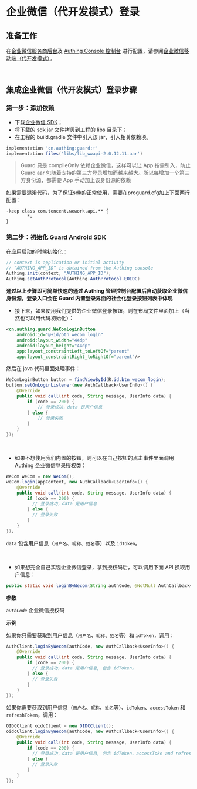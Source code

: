 # 企业微信（代开发模式）登录

<LastUpdated/>

## 准备工作

在[企业微信服务商后台](https://open.work.weixin.qq.com/wwopen/developer#/index)及 [Authing Console 控制台](https://authing.cn/) 进行配置，请参阅[企业微信移动端（代开发模式）](../../../guides/connections/enterprise/wecom-agency-mobile/README.md)。

<br>

## 集成企业微信（代开发模式）登录步骤

### 第一步：添加依赖

- 下载[企业微信 SDK](http://dldir1.qq.com/foxmail/wwopen_docFile/sdk/lib_wwapi-2.0.12.11.aar)；
- 将下载的 sdk  jar 文件拷贝到工程的 libs 目录下；
- 在工程的 build.gradle 文件中引入该 jar，引入相关依赖项。

```groovy
implementation 'cn.authing:guard:+'
implementation files('libs/lib_wwapi-2.0.12.11.aar')
```

> Guard 只是 compileOnly 依赖企业微信，这样可以让 App 按需引入，防止 Guard aar 包随着支持的第三方登录增加而越来越大。所以每增加一个第三方身份源，都需要 App 手动加上该身份源的依赖

​	如果需要混淆代码，为了保证sdk的正常使用，需要在proguard.cfg加上下面两行配置：

```
-keep class com.tencent.wework.api.** {   
		*; 
}
```

### 第二步：初始化 Guard Android SDK

在应用启动的时候初始化：

```java
// context is application or initial activity
// ”AUTHING_APP_ID“ is obtained from the Authing console
Authing.init(context, "AUTHING_APP_ID");
Authing.setAuthProtocol(Authing.AuthProtocol.EOIDC)
```



**通过以上步骤即可简单快速的通过 Authing 管理控制台配置后自动获取企业微信身份源，登录入口会在 Guard 内置登录界面的社会化登录按钮列表中体现**



- 接下来，如果使用我们提供的企业微信登录按钮，则在布局文件里面加上（当然也可以用代码初始化）：


```xml
<cn.authing.guard.WeComLoginButton
    android:id="@+id/btn_wecom_login"
    android:layout_width="44dp"
    android:layout_height="44dp"
    app:layout_constraintLeft_toLeftOf="parent"
    app:layout_constraintRight_toRightOf="parent"/>
```

然后在 java 代码里面处理事件：

```java
WeComLoginButton button = findViewById(R.id.btn_wecom_login);
button.setOnLoginListener(new AuthCallback<UserInfo>() {
    @Override
    public void call(int code, String message, UserInfo data) {
      	if (code == 200) {
        	// 登录成功，data 是用户信息
       	} else {
        	// 登录失败
      	}
    }
});
```

<br>

- 如果不想使用我们内置的按钮，则可以在自己按钮的点击事件里面调用 Authing 企业微信登录授权类：

```java
WeCom weCom = new WeCom();
weCom.login(appContext, new AuthCallback<UserInfo>() {
    @Override
    public void call(int code, String message, UserInfo data) {
        if (code == 200) {
          // 登录成功，data 是用户信息
        } else {
          // 登录失败
        }
    }
});
```

`data` 包含用户信息（`用户名`、`昵称`、`姓名`等）以及 `idToken`。

<br>

- 如果想完全自己实现企业微信登录，拿到授权码后，可以调用下面 API 换取用户信息：


```java
public static void loginByWecom(String authCode, @NotNull AuthCallback<UserInfo> callback)
```

**参数**

*`authCode`*  企业微信授权码

**示例**

如果你只需要获取到用户信息（`用户名`、`昵称`、`姓名`等）和 `idToken`，调用：

```java
AuthClient.loginByWecom(authCode, new AuthCallback<UserInfo>() {
    @Override
    public void call(int code, String message, UserInfo data) {
        if (code == 200) {
          // 登录成功，data 是用户信息, 包含 idToken。
        } else {
          // 登录失败
        }
    }
});
```

如果你需要获取到用户信息（`用户名`、`昵称`、`姓名`等）、`idToken`、`accessToken` 和 `refreshToken`，调用：

```java
OIDCClient oidcClient = new OIDCClient();
oidcClient.loginByWecom(authCode, new AuthCallback<UserInfo>() {
    @Override
    public void call(int code, String message, UserInfo data) {
        if (code == 200) {
          // 登录成功，data 是用户信息, 包含 idToken、accessToke and refreshToken。
        } else {
          // 登录失败
        }
    }
});
```

